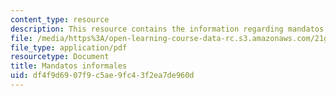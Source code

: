 ```yaml
---
content_type: resource
description: This resource contains the information regarding mandatos informales.
file: /media/https%3A/open-learning-course-data-rc.s3.amazonaws.com/21g-702-spanish-ii-spring-2004/df4f9d6907f9c5ae9fc43f2ea7de960d_MIT21G_702S04_33man.pdf
file_type: application/pdf
resourcetype: Document
title: Mandatos informales
uid: df4f9d69-07f9-c5ae-9fc4-3f2ea7de960d
---
```

